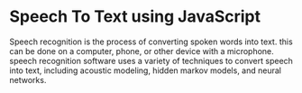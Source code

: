 # Speech To Text using JavaScript

Speech recognition is the process of converting spoken words into text. this can be done on a computer, phone, or other device with a microphone. speech recognition software uses a variety of techniques to convert speech into text, including acoustic modeling, hidden markov models, and neural networks.
